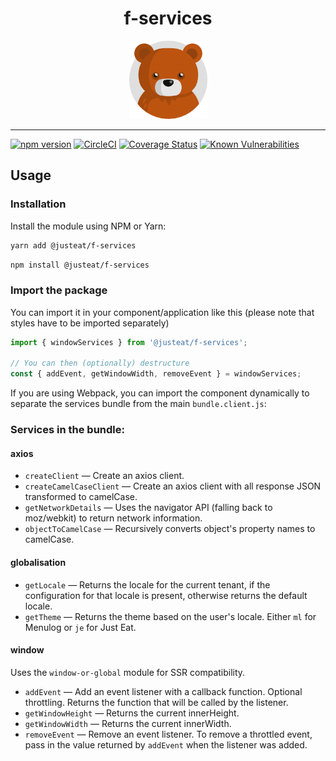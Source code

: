 <!--suppress SpellCheckingInspection -->
<div align="center">

# f-services

<img width="125" alt="Fozzie Bear" src="../../../bear.png" />

</div>

---

[![npm version](https://badge.fury.io/js/%40justeat%2Ff-services.svg)](https://badge.fury.io/js/%40justeat%2Ff-services)
[![CircleCI](https://circleci.com/gh/justeat/fozzie-components.svg?style=svg)](https://circleci.com/gh/justeat/workflows/fozzie-components)
[![Coverage Status](https://coveralls.io/repos/github/justeat/f-services/badge.svg)](https://coveralls.io/github/justeat/f-services)
[![Known Vulnerabilities](https://snyk.io/test/github/justeat/f-services/badge.svg?targetFile=package.json)](https://snyk.io/test/github/justeat/f-services?targetFile=package.json)

## Usage

### Installation

Install the module using NPM or Yarn:

```sh
yarn add @justeat/f-services
```

```sh
npm install @justeat/f-services
```

### Import the package

You can import it in your component/application like this (please note that styles have to be imported separately)

```js
import { windowServices } from '@justeat/f-services';

// You can then (optionally) destructure
const { addEvent, getWindowWidth, removeEvent } = windowServices;

```

If you are using Webpack, you can import the component dynamically to separate the services bundle from the main `bundle.client.js`:

### Services in the bundle:

#### axios

- `createClient` — Create an axios client.
- `createCamelCaseClient` — Create an axios client with all response JSON transformed to camelCase.
- `getNetworkDetails` — Uses the navigator API (falling back to moz/webkit) to return network information.
- `objectToCamelCase` — Recursively converts object's property names to camelCase.

#### globalisation

- `getLocale` — Returns the locale for the current tenant, if the configuration for that locale is present, otherwise returns the default locale.
- `getTheme` — Returns the theme based on the user's locale. Either `ml` for Menulog or `je` for Just Eat.

#### window

Uses the `window-or-global` module for SSR compatibility.

- `addEvent` — Add an event listener with a callback function. Optional throttling. Returns the function that will be called by the listener.
- `getWindowHeight` — Returns the current innerHeight.
- `getWindowWidth` — Returns the current innerWidth.
- `removeEvent` — Remove an event listener. To remove a throttled event, pass in the value returned by `addEvent` when the listener was added.
